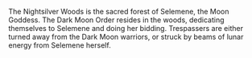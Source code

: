 The Nightsilver Woods is the sacred forest of Selemene, the Moon Goddess. The Dark Moon Order resides in the woods, dedicating themselves to Selemene and doing her bidding. Trespassers are either turned away from the Dark Moon warriors, or struck by beams of lunar energy from Selemene herself.